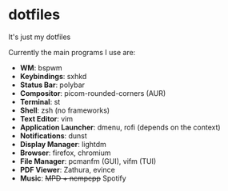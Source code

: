 # dotfiles

It's just my dotfiles

Currently the main programs I use are:

- **WM**: bspwm
- **Keybindings**: sxhkd
- **Status Bar**: polybar
- **Compositor**: picom-rounded-corners (AUR)
- **Terminal**: st
- **Shell**: zsh (no frameworks)
- **Text Editor**: vim
- **Application Launcher**: dmenu, rofi (depends on the context)
- **Notifications**: dunst
- **Display Manager**: lightdm
- **Browser**: firefox, chromium
- **File Manager**: pcmanfm (GUI), vifm (TUI)
- **PDF Viewer**: Zathura, evince
- **Music**: ~~MPD + ncmpcpp~~ Spotify
